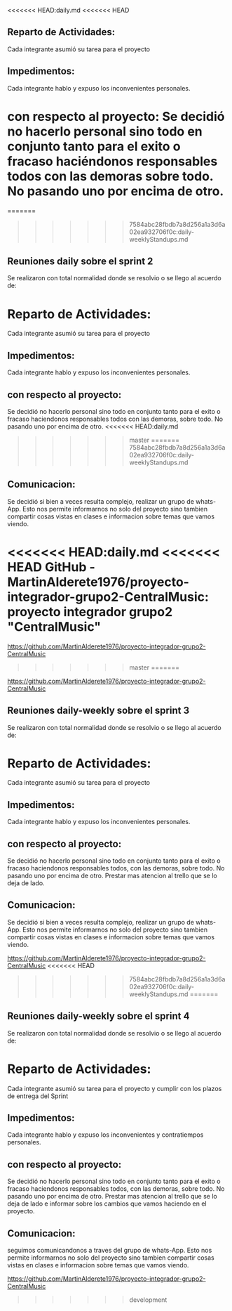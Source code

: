 <<<<<<< HEAD:daily.md
<<<<<<< HEAD
## Reparto de Actividades:
Cada integrante asumió su tarea para el proyecto

## Impedimentos:
Cada integrante hablo y expuso los inconvenientes personales.

con respecto al proyecto:
Se decidió no hacerlo personal sino todo en conjunto tanto para el exito o fracaso haciéndonos responsables todos con las demoras sobre todo. No pasando uno por encima de otro.
=======
=======
>>>>>>> 7584abc28fbdb7a8d256a1a3d6a02ea932706f0c:daily-weeklyStandups.md
## Reuniones daily sobre el sprint 2

Se realizaron con total normalidad donde se resolvio o se llego al acuerdo de:

# Reparto de Actividades:
Cada integrante asumió su tarea para el proyecto

## Impedimentos:

Cada integrante hablo y expuso los inconvenientes personales.

## con respecto al proyecto:
Se decidió no hacerlo personal sino todo en conjunto tanto para el exito o fracaso haciendonos responsables todos con las demoras, sobre todo. No pasando uno por encima de otro.
<<<<<<< HEAD:daily.md
>>>>>>> master
=======
>>>>>>> 7584abc28fbdb7a8d256a1a3d6a02ea932706f0c:daily-weeklyStandups.md

## Comunicacion:
Se decidió si bien a veces resulta complejo, realizar un grupo de whats-App.
Esto nos permite informarnos no solo del proyecto sino tambien compartir cosas vistas en clases e informacion sobre temas que vamos viendo.

<<<<<<< HEAD:daily.md
<<<<<<< HEAD
GitHub - MartinAlderete1976/proyecto-integrador-grupo2-CentralMusic: proyecto integrador grupo2 "CentralMusic"
=======

https://github.com/MartinAlderete1976/proyecto-integrador-grupo2-CentralMusic
>>>>>>> master
=======

https://github.com/MartinAlderete1976/proyecto-integrador-grupo2-CentralMusic


## Reuniones daily-weekly sobre el sprint 3

Se realizaron con total normalidad donde se resolvio o se llego al acuerdo de:

# Reparto de Actividades:
Cada integrante asumió su tarea para el proyecto 

## Impedimentos:

Cada integrante hablo y expuso los inconvenientes personales.

## con respecto al proyecto:
Se decidió no hacerlo personal sino todo en conjunto tanto para el exito o fracaso haciendonos responsables todos, con las demoras, sobre todo. No pasando uno por encima de otro.
Prestar mas atencion al trello que se lo deja de lado.

## Comunicacion:
Se decidió si bien a veces resulta complejo, realizar un grupo de whats-App.
Esto nos permite informarnos no solo del proyecto sino tambien compartir cosas vistas en clases e informacion sobre temas que vamos viendo.


https://github.com/MartinAlderete1976/proyecto-integrador-grupo2-CentralMusic
<<<<<<< HEAD
>>>>>>> 7584abc28fbdb7a8d256a1a3d6a02ea932706f0c:daily-weeklyStandups.md
=======



## Reuniones daily-weekly sobre el sprint 4

Se realizaron con total normalidad donde se resolvio o se llego al acuerdo de:

# Reparto de Actividades:
Cada integrante asumió su tarea para el proyecto y cumplir con los plazos de entrega del Sprint 

## Impedimentos:

Cada integrante hablo y expuso los inconvenientes y contratiempos personales.

## con respecto al proyecto:

Se decidió no hacerlo personal sino todo en conjunto tanto para el exito o fracaso haciendonos responsables todos, con las demoras, sobre todo. No pasando uno por encima de otro.
Prestar mas atencion al trello que se lo deja de lado e informar sobre los cambios que vamos haciendo en el proyecto.


## Comunicacion:

seguimos comunicandonos a traves  del grupo de whats-App.
Esto nos permite informarnos no solo del proyecto sino tambien compartir cosas vistas en clases e informacion sobre temas que vamos viendo.


https://github.com/MartinAlderete1976/proyecto-integrador-grupo2-CentralMusic
>>>>>>> development
